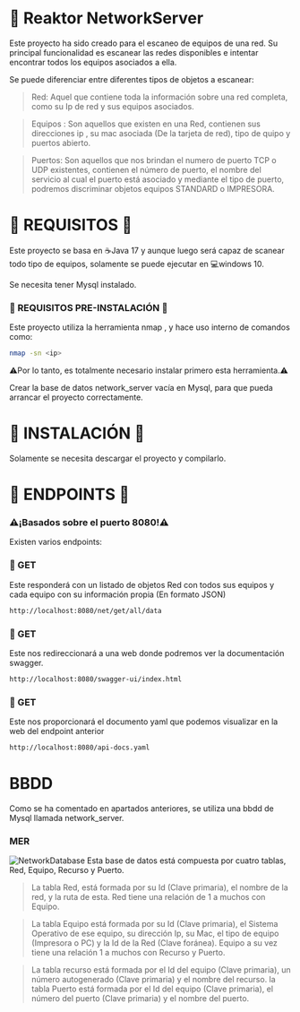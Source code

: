 # 🚩 Reaktor NetworkServer
Este proyecto ha sido creado para el escaneo de equipos de una red.
Su principal funcionalidad es escanear las redes disponibles e intentar encontrar todos los equipos asociados a ella.

Se puede diferenciar entre diferentes tipos de objetos a escanear:
> Red: Aquel que contiene toda la información sobre una red completa, como su Ip de red y sus equipos asociados.

> Equipos : Son aquellos que existen en una Red, contienen sus direcciones ip , su mac asociada (De la tarjeta de red), tipo de quipo y puertos abierto.

> Puertos: Son aquellos que nos brindan el numero de puerto TCP o UDP existentes, contienen el número de puerto, el nombre del servicio al cual el puerto está asociado y mediante el tipo de puerto, podremos discriminar objetos equipos STANDARD o IMPRESORA.

# 📃 REQUISITOS 📃
Este proyecto se basa en ☕Java 17 y aunque luego será capaz de scanear todo tipo de equipos, solamente se puede ejecutar en 💻windows 10.

Se necesita tener Mysql instalado.

### 📇 REQUISITOS PRE-INSTALACIÓN 📇
Este proyecto utiliza la herramienta nmap , y hace uso interno de comandos como:
```bash
nmap -sn <ip>
```
⚠️Por lo tanto, es totalmente necesario instalar primero esta herramienta.⚠️

Crear la base de datos network_server vacía en Mysql, para que pueda arrancar el proyecto correctamente.

# 🔨 INSTALACIÓN 🔨
Solamente se necesita descargar el proyecto y compilarlo.

# 🔌 ENDPOINTS 🔌
### ⚠️¡Basados sobre el puerto 8080!⚠️
Existen varios endpoints:

### 📗 GET
Este responderá con un listado de objetos Red con todos sus equipos y cada equipo con su información propia (En formato JSON)
```bash
http://localhost:8080/net/get/all/data
```
### 📗 GET
Este nos redireccionará a una web donde podremos ver la documentación swagger.
```bash
http://localhost:8080/swagger-ui/index.html
```
### 📗 GET
Este nos proporcionará el documento yaml que podemos visualizar en la web del endpoint anterior
```bash
http://localhost:8080/api-docs.yaml
```
# BBDD
Como se ha comentado en apartados anteriores, se utiliza una bbdd de Mysql llamada network_server.
### MER
![NetworkDatabase](https://github.com/IESJandula/Reaktor_NetworkServer/assets/120125881/21639192-5e76-4c4b-a2d6-59cc0ed4b890)
Esta base de datos está compuesta por cuatro tablas, Red, Equipo, Recurso y Puerto.

>La tabla Red, está formada por su Id (Clave primaria), el nombre de la red, y la ruta de esta.
>Red tiene una relación de 1 a muchos con Equipo.

>La tabla Equipo está formada por su Id (Clave primaria), el Sistema Operativo de ese equipo, su dirección Ip, su Mac, el tipo de equipo (Impresora o PC) y la Id de la Red (Clave foránea).
>Equipo a su vez tiene una relación 1 a muchos con Recurso y Puerto.

>La tabla recurso está formada por el Id del equipo (Clave primaria), un número autogenerado (Clave primaria) y el nombre del recurso.
>la tabla Puerto está formada por el Id del equipo (Clave primaria), el número del puerto (Clave primaria) y el nombre del puerto.
